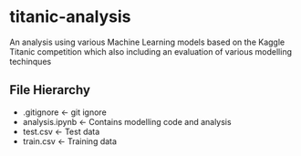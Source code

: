 # titanic-analysis
An analysis using various Machine Learning models based on the Kaggle Titanic competition 
which also including an evaluation of various modelling techinques

## File Hierarchy 

* .gitignore       <- git ignore
*  analysis.ipynb   <- Contains modelling code and analysis
*  test.csv         <- Test data
*  train.csv        <- Training data
